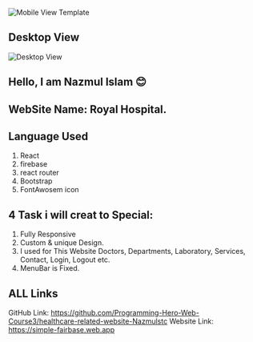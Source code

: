 ![Mobile View Template](https://user-images.githubusercontent.com/86622476/137959757-cb43d5fc-3eb5-4baa-9023-2145333f52f8.png)
  ## Desktop View
![Desktop View](https://user-images.githubusercontent.com/86622476/137959780-a67bd0c0-d0f9-4e9c-8cc3-1f761db78285.png)


## Hello, I am Nazmul Islam 😊

## WebSite Name: Royal Hospital.

## Language Used
1. React
2. firebase
3. react router
4. Bootstrap
5.  FontAwosem icon


## 4 Task i will creat to Special:
1. Fully Responsive
2. Custom & unique Design.
3. I used for This Website
Doctors,
Departments,
Laboratory,
Services,
Contact,
Login,
Logout etc.
4. MenuBar is Fixed.

## ALL Links
GitHub Link: 
https://github.com/Programming-Hero-Web-Course3/healthcare-related-website-Nazmulstc
Website Link: 
https://simple-fairbase.web.app
